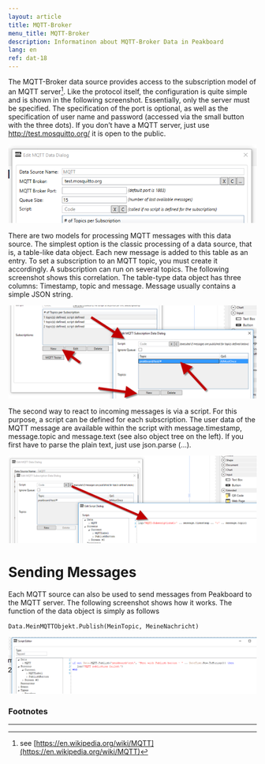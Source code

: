 ```yaml
---
layout: article
title: MQTT-Broker
menu_title: MQTT-Broker
description: Informatinon about MQTT-Broker Data in Peakboard
lang: en
ref: dat-18
---
```


The MQTT-Broker data source provides access to the subscription model of an MQTT server[^1]. Like the protocol itself, the configuration is quite simple and is shown in the following screenshot. Essentially, only the server must be specified. The specification of the port is optional, as well as the specification of user name and password (accessed via the small button with the three dots). If you don’t have a MQTT server, just use http://test.mosquitto.org/ it is open to the public.

 

![image_1](/assets/images/Data_Sources/MQTT-Broker/DatenquellenMQTT01.png)

 

There are two models for processing MQTT messages with this data source. The simplest option is the classic processing of a data source, that is, a table-like data object. Each new message is added to this table as an entry. To set a subscription to an MQTT topic, you must create it accordingly. A subscription can run on several topics. The following screenshot shows this correlation. The table-type data object has three columns: Timestamp, topic and message. Message usually contains a simple JSON string.

 

![image_1](/assets/images/Data_Sources/MQTT-Broker/DatenquellenMQTT02.png)

 

The second way to react to incoming messages is via a script. For this purpose, a script can be defined for each subscription. The user data of the MQTT message are available within the script with message.timestamp, message.topic and message.text (see also object tree on the left). If you first have to parse the plain text, just use json.parse (…).

 

![image_1](/assets/images/Data_Sources/MQTT-Broker/DatenquellenMQTT03.png)

 

# Sending Messages

 

Each MQTT source can also be used to send messages from Peakboard to the MQTT server. The following screenshot shows how it works. The function of the data object is simply as follows

 
```
Data.MeinMQTTObjekt.Publish(MeinTopic, MeineNachricht)
``` 

![image_1](/assets/images/Data_Sources/MQTT-Broker/DatenquellenMQTT04.png)

### Footnotes
---------
[^1]:
	see [https://en.wikipedia.org/wiki/MQTT](https://en.wikipedia.org/wiki/MQTT)